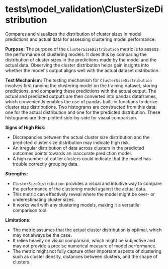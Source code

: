 # tests\model_validation\ClusterSizeDistribution

Compares and visualizes the distribution of cluster sizes in model predictions and actual data for assessing
clustering model performance.

**Purpose:** The purpose of the `ClusterSizeDistribution` metric is to assess the performance of clustering models.
It does this by comparing the distribution of cluster sizes in the predictions made by the model and the actual
data. Observing the cluster distribution helps gain insights into whether the model's output aligns well with the
actual dataset distribution.

**Test Mechanism:** The testing mechanism for `ClusterSizeDistribution` involves first running the clustering model
on the training dataset, storing predictions, and comparing these predictions with the actual output. The actual
and predicted outputs are then converted into pandas dataframes, which conveniently enables the use of pandas
built-in functions to derive cluster size distributions. Two histograms are constructed from this data: one for the
actual distribution and one for the predicted distribution. These histograms are then plotted side-by-side for
visual comparison.

**Signs of High Risk:**
* Discrepancies between the actual cluster size distribution and the predicted cluster size distribution may
indicate high risk.
* An irregular distribution of data across clusters in the predicted outcomes points towards an inaccurate
prediction model.
* A high number of outlier clusters could indicate that the model has trouble correctly grouping data.

**Strengths:**
* `ClusterSizeDistribution` provides a visual and intuitive way to compare the performance of the clustering model
against the actual data.
* This metric can effectively reveal where the model might be over- or underestimating cluster sizes.
* It works well with any clustering models, making it a versatile comparison tool.

**Limitations:**
* The metric assumes that the actual cluster distribution is optimal, which may not always be the case.
* It relies heavily on visual comparison, which might be subjective and may not provide a precise numerical measure
of model performance.
* The metric might not fully capture other important aspects of clustering such as cluster density, distances
between clusters, and the shape of clusters.